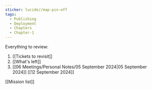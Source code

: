 ```yaml
---
sticker: lucide//map-pin-off
tags:
  - Publishing
  - Deployment
  - Chapters
  - Chapter-1
---
```

Everything to review:
1. [[Tickets to revisit]]
2. [[What's left]]
3. [[06 Meetings/Personal Notes/05 September 2024|05 September 2024]] [[12 September 2024]]

[[Mission list]]